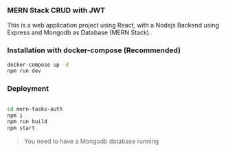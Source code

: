 ### MERN Stack CRUD with JWT

This is a web application project using React, with a Nodejs Backend using Express and Mongodb as Database (MERN Stack).

### Installation with docker-compose (Recommended)

```sh
docker-compose up -d
npm run dev
```

### Deployment

```sh

cd mern-tasks-auth
npm i
npm run build
npm start
```

> You need to have a Mongodb database running